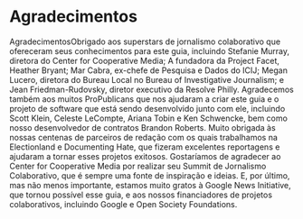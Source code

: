 # Agradecimentos

AgradecimentosObrigado aos superstars de jornalismo colaborativo que ofereceram seus conhecimentos para este guia, incluindo Stefanie Murray, diretora do Center for Cooperative Media; A fundadora da Project Facet, Heather Bryant; Mar Cabra, ex-chefe de Pesquisa e Dados do ICIJ; Megan Lucero, diretora do Bureau Local no Bureau of Investigative Journalism; e Jean Friedman-Rudovsky, diretor executivo da Resolve Philly. Agradecemos também aos muitos ProPublicans que nos ajudaram a criar este guia e o projeto de software que está sendo desenvolvido junto com ele, incluindo Scott Klein, Celeste LeCompte, Ariana Tobin e Ken Schwencke, bem como nosso desenvolvedor de contratos Brandon Roberts. Muito obrigada às nossas centenas de parceiros de redação com os quais trabalhamos na Electionland e Documenting Hate, que fizeram excelentes reportagens e ajudaram a tornar esses projetos exitosos. Gostaríamos de agradecer ao Center for Cooperative Media por realizar seu Summit de Jornalismo Colaborativo, que é sempre uma fonte de inspiração e ideias. E, por último, mas não menos importante, estamos muito gratos à Google News Initiative, que tornou possível esse guia, e aos nossos financiadores de projetos colaborativos, incluindo Google e Open Society Foundations.

